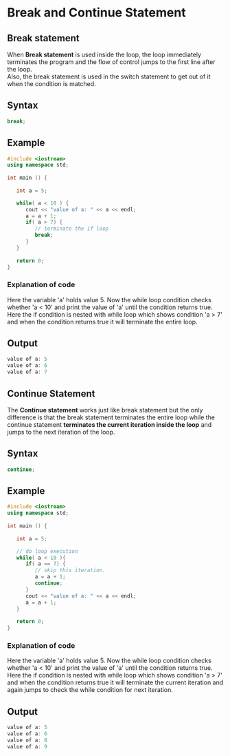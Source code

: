 # Break and Continue Statement  

## Break statement
When **Break statement** is used inside the loop, the loop immediately terminates the program and the flow of control jumps to the first line after the loop.  
Also, the break statement is used in the switch statement to get out of it when the condition is matched.  

## Syntax  
```c++
break;
```

## Example  
```c++
#include <iostream>
using namespace std;
 
int main () {
   
   int a = 5;

   while( a < 10 ) {
      cout << "value of a: " << a << endl;
      a = a + 1;
      if( a > 7) {
         // terminate the if loop
         break;
      }
   } 
 
   return 0;
}
```
### Explanation of code  

Here the variable 'a' holds value 5. Now the while loop condition checks whether 'a < 10' and print the value of 'a' until the condition returns true. Here the if condition is nested with while loop which shows condition 'a > 7' and when the condition returns true it will terminate the entire loop.  

## Output  

```c++
value of a: 5
value of a: 6
value of a: 7
```  

## Continue Statement  

The **Continue statement** works just like break statement but the only difference is that the break statement terminates the entire loop while the continue statement **terminates the current iteration inside the loop** and jumps to the next iteration of the loop.  

## Syntax 

```c++
continue;
```  

## Example  

```c++
#include <iostream>
using namespace std;
 
int main () {
   
   int a = 5;

   // do loop execution
   while( a < 10 ){
      if( a == 7) {
         // skip this iteration.
         a = a + 1;
         continue;
      }
      cout << "value of a: " << a << endl;
      a = a + 1;
   } 
 
   return 0;
}
```
### Explanation of code

Here the variable 'a' holds value 5. Now the while loop condition checks whether 'a < 10' and print the value of 'a' until the condition returns true. Here the if condition is nested with while loop which shows condition 'a > 7' and when the condition returns true it will terminate the current iteration and again jumps to check the while condition for next iteration.  


## Output

```c++
value of a: 5
value of a: 6
value of a: 8
value of a: 9
```


